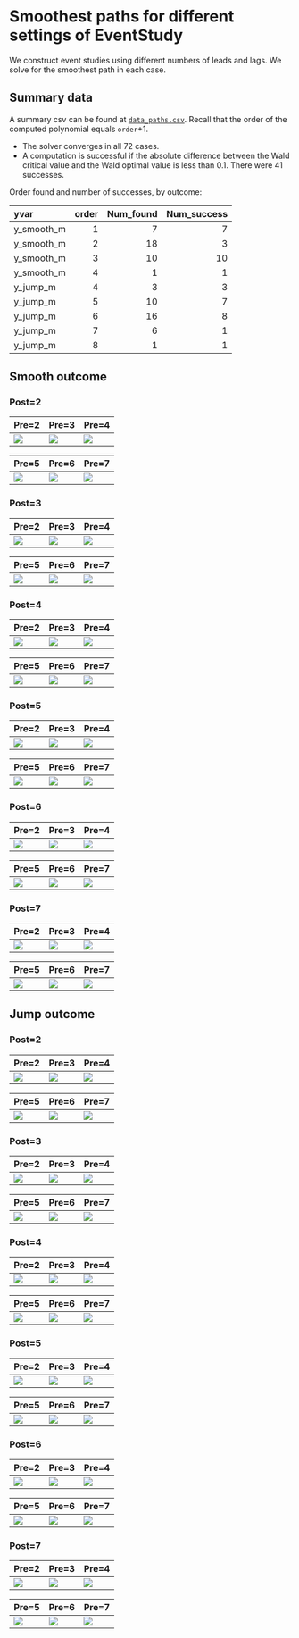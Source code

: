 
# Smoothest paths for different settings of EventStudy

We construct event studies using different numbers of leads and lags. We
solve for the smoothest path in each case.

## Summary data

A summary csv can be found at [`data_paths.csv`](data_paths.csv). Recall
that the order of the computed polynomial equals `order`+1.

- The solver converges in all 72 cases.
- A computation is successful if the absolute difference between the
  Wald critical value and the Wald optimal value is less than 0.1. There
  were 41 successes.

Order found and number of successes, by outcome:

| yvar       | order | Num_found | Num_success |
|:-----------|------:|----------:|------------:|
| y_smooth_m |     1 |         7 |           7 |
| y_smooth_m |     2 |        18 |           3 |
| y_smooth_m |     3 |        10 |          10 |
| y_smooth_m |     4 |         1 |           1 |
| y_jump_m   |     4 |         3 |           3 |
| y_jump_m   |     5 |        10 |           7 |
| y_jump_m   |     6 |        16 |           8 |
| y_jump_m   |     7 |         6 |           1 |
| y_jump_m   |     8 |         1 |           1 |

## Smooth outcome

### Post=2

| Pre=2                            | Pre=3                            | Pre=4                            |
|----------------------------------|----------------------------------|----------------------------------|
| ![](R/y_smooth_m_post2_pre2.png) | ![](R/y_smooth_m_post2_pre3.png) | ![](R/y_smooth_m_post2_pre4.png) |

| Pre=5                            | Pre=6                            | Pre=7                            |
|----------------------------------|----------------------------------|----------------------------------|
| ![](R/y_smooth_m_post2_pre5.png) | ![](R/y_smooth_m_post2_pre6.png) | ![](R/y_smooth_m_post2_pre7.png) |

### Post=3

| Pre=2                            | Pre=3                            | Pre=4                            |
|----------------------------------|----------------------------------|----------------------------------|
| ![](R/y_smooth_m_post3_pre2.png) | ![](R/y_smooth_m_post3_pre3.png) | ![](R/y_smooth_m_post3_pre4.png) |

| Pre=5                            | Pre=6                            | Pre=7                            |
|----------------------------------|----------------------------------|----------------------------------|
| ![](R/y_smooth_m_post3_pre5.png) | ![](R/y_smooth_m_post3_pre6.png) | ![](R/y_smooth_m_post3_pre7.png) |

### Post=4

| Pre=2                            | Pre=3                            | Pre=4                            |
|----------------------------------|----------------------------------|----------------------------------|
| ![](R/y_smooth_m_post4_pre2.png) | ![](R/y_smooth_m_post4_pre3.png) | ![](R/y_smooth_m_post4_pre4.png) |

| Pre=5                            | Pre=6                            | Pre=7                            |
|----------------------------------|----------------------------------|----------------------------------|
| ![](R/y_smooth_m_post4_pre5.png) | ![](R/y_smooth_m_post4_pre6.png) | ![](R/y_smooth_m_post4_pre7.png) |

### Post=5

| Pre=2                            | Pre=3                            | Pre=4                            |
|----------------------------------|----------------------------------|----------------------------------|
| ![](R/y_smooth_m_post5_pre2.png) | ![](R/y_smooth_m_post5_pre3.png) | ![](R/y_smooth_m_post5_pre4.png) |

| Pre=5                            | Pre=6                            | Pre=7                            |
|----------------------------------|----------------------------------|----------------------------------|
| ![](R/y_smooth_m_post5_pre5.png) | ![](R/y_smooth_m_post5_pre6.png) | ![](R/y_smooth_m_post5_pre7.png) |

### Post=6

| Pre=2                            | Pre=3                            | Pre=4                            |
|----------------------------------|----------------------------------|----------------------------------|
| ![](R/y_smooth_m_post6_pre2.png) | ![](R/y_smooth_m_post6_pre3.png) | ![](R/y_smooth_m_post6_pre4.png) |

| Pre=5                            | Pre=6                            | Pre=7                            |
|----------------------------------|----------------------------------|----------------------------------|
| ![](R/y_smooth_m_post6_pre5.png) | ![](R/y_smooth_m_post6_pre6.png) | ![](R/y_smooth_m_post6_pre7.png) |

### Post=7

| Pre=2                            | Pre=3                            | Pre=4                            |
|----------------------------------|----------------------------------|----------------------------------|
| ![](R/y_smooth_m_post7_pre2.png) | ![](R/y_smooth_m_post7_pre3.png) | ![](R/y_smooth_m_post7_pre4.png) |

| Pre=5                            | Pre=6                            | Pre=7                            |
|----------------------------------|----------------------------------|----------------------------------|
| ![](R/y_smooth_m_post7_pre5.png) | ![](R/y_smooth_m_post7_pre6.png) | ![](R/y_smooth_m_post7_pre7.png) |

## Jump outcome

### Post=2

| Pre=2                          | Pre=3                          | Pre=4                          |
|--------------------------------|--------------------------------|--------------------------------|
| ![](R/y_jump_m_post2_pre2.png) | ![](R/y_jump_m_post2_pre3.png) | ![](R/y_jump_m_post2_pre4.png) |

| Pre=5                          | Pre=6                          | Pre=7                          |
|--------------------------------|--------------------------------|--------------------------------|
| ![](R/y_jump_m_post2_pre5.png) | ![](R/y_jump_m_post2_pre6.png) | ![](R/y_jump_m_post2_pre7.png) |

### Post=3

| Pre=2                          | Pre=3                          | Pre=4                          |
|--------------------------------|--------------------------------|--------------------------------|
| ![](R/y_jump_m_post3_pre2.png) | ![](R/y_jump_m_post3_pre3.png) | ![](R/y_jump_m_post3_pre4.png) |

| Pre=5                          | Pre=6                          | Pre=7                          |
|--------------------------------|--------------------------------|--------------------------------|
| ![](R/y_jump_m_post3_pre5.png) | ![](R/y_jump_m_post3_pre6.png) | ![](R/y_jump_m_post3_pre7.png) |

### Post=4

| Pre=2                          | Pre=3                          | Pre=4                          |
|--------------------------------|--------------------------------|--------------------------------|
| ![](R/y_jump_m_post4_pre2.png) | ![](R/y_jump_m_post4_pre3.png) | ![](R/y_jump_m_post4_pre4.png) |

| Pre=5                          | Pre=6                          | Pre=7                          |
|--------------------------------|--------------------------------|--------------------------------|
| ![](R/y_jump_m_post4_pre5.png) | ![](R/y_jump_m_post4_pre6.png) | ![](R/y_jump_m_post4_pre7.png) |

### Post=5

| Pre=2                          | Pre=3                          | Pre=4                          |
|--------------------------------|--------------------------------|--------------------------------|
| ![](R/y_jump_m_post5_pre2.png) | ![](R/y_jump_m_post5_pre3.png) | ![](R/y_jump_m_post5_pre4.png) |

| Pre=5                          | Pre=6                          | Pre=7                          |
|--------------------------------|--------------------------------|--------------------------------|
| ![](R/y_jump_m_post5_pre5.png) | ![](R/y_jump_m_post5_pre6.png) | ![](R/y_jump_m_post5_pre7.png) |

### Post=6

| Pre=2                          | Pre=3                          | Pre=4                          |
|--------------------------------|--------------------------------|--------------------------------|
| ![](R/y_jump_m_post6_pre2.png) | ![](R/y_jump_m_post6_pre3.png) | ![](R/y_jump_m_post6_pre4.png) |

| Pre=5                          | Pre=6                          | Pre=7                          |
|--------------------------------|--------------------------------|--------------------------------|
| ![](R/y_jump_m_post6_pre5.png) | ![](R/y_jump_m_post6_pre6.png) | ![](R/y_jump_m_post6_pre7.png) |

### Post=7

| Pre=2                          | Pre=3                          | Pre=4                          |
|--------------------------------|--------------------------------|--------------------------------|
| ![](R/y_jump_m_post7_pre2.png) | ![](R/y_jump_m_post7_pre3.png) | ![](R/y_jump_m_post7_pre4.png) |

| Pre=5                          | Pre=6                          | Pre=7                          |
|--------------------------------|--------------------------------|--------------------------------|
| ![](R/y_jump_m_post7_pre5.png) | ![](R/y_jump_m_post7_pre6.png) | ![](R/y_jump_m_post7_pre7.png) |
